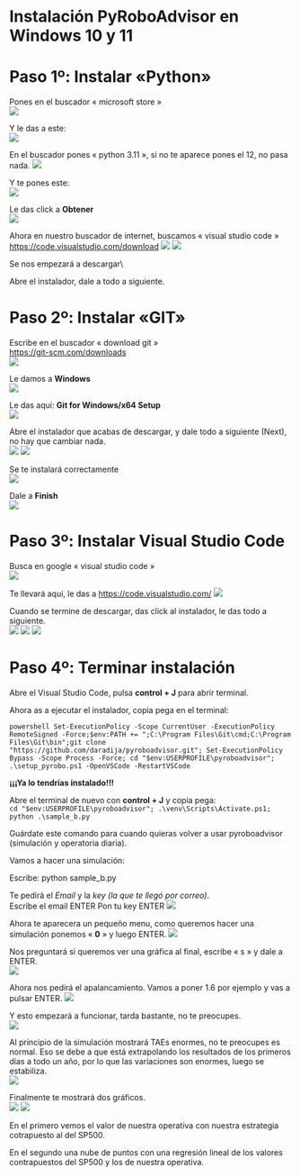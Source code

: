 # **Instalación PyRoboAdvisor en Windows 10 y 11**

# Paso 1º: Instalar «Python»

Pones en el buscador « microsoft store »\
![](assets/17604713979727.jpg)

Y le das a este:\
![](assets/17604714004320.jpg)

En el buscador pones « python 3.11 », si no te aparece pones el 12, no pasa nada.
![](assets/17604714042298.jpg)

Y te pones este:\
![](assets/17604714078101.jpg)

Le das click a **Obtener**\
![](assets/17604714112566.jpg)

Ahora en nuestro buscador de internet, buscamos « visual studio code »\
<https://code.visualstudio.com/download>
![](assets/17604714182553.jpg)
![](assets/17604714238033.jpg)

Se nos empezará a descargar\

Abre el instalador, dale a todo a siguiente.

# Paso 2º: Instalar «GIT»

Escribe en el buscador « download git »\
<https://git-scm.com/downloads>\
![](assets/17604714616084.jpg)

Le damos a **Windows**\
![](assets/17604714651541.jpg)

Le das aquí: **Git for Windows/x64 Setup**\
![](assets/17604714679490.jpg)

Abre el instalador que acabas de descargar, y dale todo a siguiente
(Next), no hay que cambiar nada.\
![](assets/17604714727064.jpg)
![](assets/17604714773687.jpg)

Se te instalará correctamente\
![](assets/17604714822508.jpg)

Dale a **Finish**\
![](assets/17604714867452.jpg)

# Paso 3º: Instalar Visual Studio Code

Busca en google « visual studio code »\
![](assets/17604714926089.jpg)

Te llevará aquí, le das a <https://code.visualstudio.com/>
![](assets/17604714987350.jpg)

Cuando se termine de descargar, das click al instalador, le das todo a
siguiente.\
![](assets/17604715161919.jpg)
![](assets/17604715193759.jpg)
![](assets/17604715239384.jpg)

# Paso 4º: Terminar instalación

Abre el Visual Studio Code, pulsa **control + J** para abrir terminal.


Ahora as a ejecutar el instalador, copia pega en el terminal:

`powershell Set-ExecutionPolicy -Scope CurrentUser -ExecutionPolicy RemoteSigned -Force;$env:PATH += ";C:\Program Files\Git\cmd;C:\Program Files\Git\bin";git clone "https://github.com/daradija/pyroboadvisor.git"; Set-ExecutionPolicy Bypass -Scope Process -Force; cd "$env:USERPROFILE\pyroboadvisor"; .\setup_pyrobo.ps1 -OpenVSCode -RestartVSCode
`


**¡¡¡Ya lo tendrías instalado!!!**

Abre el terminal de nuevo con **control + J** y copia pega:   
`cd "$env:USERPROFILE\pyroboadvisor"; .\venv\Scripts\Activate.ps1; python .\sample_b.py`

Guárdate este comando para cuando quieras volver a usar pyroboadvisor (simulación y operatoria diaria).


Vamos a hacer una simulación:

Escribe: python sample_b.py

Te pedirá el *Email* y la *key (la que te llegó por correo)*.\
Escribe el email ENTER Pon tu key ENTER
![](assets/17604719535455.jpg)

Ahora te aparecera un pequeño menu, como queremos hacer una simulación
ponemos « **0** » y luego ENTER.
![](assets/17604719590091.jpg)

Nos preguntará si queremos ver una gráfica al final, escribe « s » y
dale a ENTER.\
![](assets/17604719716157.jpg)

Ahora nos pedirá el apalancamiento. Vamos a poner 1.6 por ejemplo y vas
a pulsar ENTER.
![](assets/17604719777704.jpg)

Y esto empezará a funcionar, tarda bastante, no te preocupes.\
![](assets/17604719847563.jpg)

Al principio de la simulación mostrará TAEs enormes, no te preocupes es
normal. Eso se debe a que está extrapolando los resultados de los
primeros días a todo un año, por lo que las variaciones son enormes,
luego se estabiliza.\
![](assets/17604719985139.jpg)

Finalmente te mostrará dos gráficos.\
![](assets/17604720050375.jpg)
![](assets/17604720079418.jpg)

En el primero vemos el valor de nuestra operativa con nuestra estrategia cotrapuesto al del SP500.

En el segundo una nube de puntos con una regresión lineal de los valores contrapuestos del SP500 y los de nuestra operativa.
